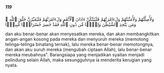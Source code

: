 ##### 119

<span class="ayah">وَلَأُضِلَّنَّهُمْ وَلَأُمَنِّيَنَّهُمْ وَلَءَامُرَنَّهُمْ فَلَيُبَتِّكُنَّ ءَاذَانَ ٱلْأَنْعَٰمِ وَلَءَامُرَنَّهُمْ فَلَيُغَيِّرُنَّ خَلْقَ ٱللَّهِ ۚ وَمَن يَتَّخِذِ ٱلشَّيْطَٰنَ وَلِيًّۭا مِّن دُونِ ٱللَّهِ فَقَدْ خَسِرَ خُسْرَانًۭا مُّبِينًۭا</span>

<span class="ayah_translation">dan aku benar-benar akan menyesatkan mereka, dan akan membangkitkan angan-angan kosong pada mereka dan menyuruh mereka (memotong telinga-telinga binatang ternak), lalu mereka benar-benar memotongnya, dan akan aku suruh mereka (mengubah ciptaan Allah), lalu benar-benar mereka meubahnya". Barangsiapa yang menjadikan syaitan menjadi pelindung selain Allah, maka sesungguhnya ia menderita kerugian yang nyata.</span>
